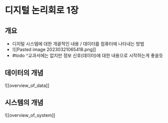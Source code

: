 # 디지털 논리회로 1장
## 개요
- 디지털 시스템에 대한 개괄적인 내용 / 데이터를 컴퓨터에 나타내는 방법
- ![[Pasted image 20230321065418.png]]
- #todo ^교과서에는 없지만 정보 신호(데이터)에 대한 내용으로 시작하는게 좋을듯

## 데이터의 개념
![[overview_of_data]]

## 시스템의 개념
![[overview_of_system]]


